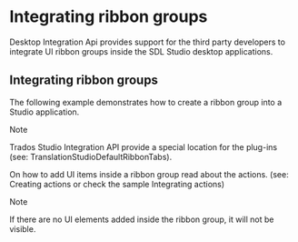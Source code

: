 Integrating ribbon groups
=====

Desktop Integration Api provides support for the third party developers to integrate UI ribbon groups inside the SDL Studio desktop applications.

Integrating ribbon groups
-----
The following example demonstrates how to create a ribbon group into a Studio application.

> [!NOTE]
> Trados Studio Integration API provide a special location for the plug-ins (see: TranslationStudioDefaultRibbonTabs).

On how to add UI items inside a ribbon group read about the actions. (see: Creating actions or check the sample Integrating actions)

> [!NOTE]
> If there are no UI elements added inside the ribbon group, it will not be visible.